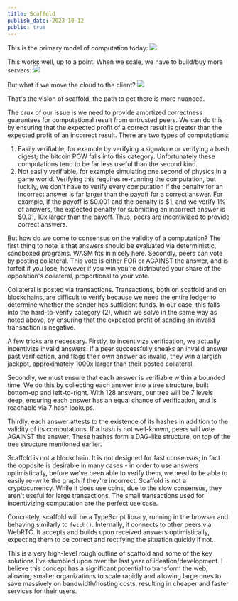 ```yaml
---
title: Scaffold
publish_date: 2023-10-12
public: true
---
```


This is the primary model of computation today:
<img src="/images/scaffold/small-architecture.svg" />

This works well, up to a point. When we scale, we have to build/buy more servers:
<img src="/images/scaffold/large-architecture.svg" />

But what if we move the cloud to the client?
<img src="/images/scaffold/scaffold-architecture.svg" />

That's the vision of scaffold; the path to get there is more nuanced.

The crux of our issue is we need to provide amortized correctness guarantees for computational result from untrusted peers. We can do this by ensuring that the expected profit of a correct result is greater than the expected profit of an incorrect result. There are two types of computations:
1. Easily verifiable, for example by verifying a signature or verifying a hash digest; the bitcoin POW falls into this category. Unfortunately these computations tend to be far less useful than the second kind.
2. Not easily verifiable, for example simulating one second of physics in a game world. Verifying this requires re-running the computation, but luckily, we don't have to verify every computation if the penalty for an incorrect answer is far larger than the payoff for a correct answer. For example, if the payoff is $0.001 and the penalty is $1, and we verify 1% of answers, the expected penalty for submitting an incorrect answer is $0.01, 10x larger than the payoff. Thus, peers are incentivized to provide correct answers.

But how do we come to consensus on the validity of a computation? The first thing to note is that answers should be evaluated via deterministic, sandboxed programs. WASM fits in nicely here. Secondly, peers can vote by posting collateral. This vote is either FOR or AGAINST the answer, and is forfeit if you lose, however if you win you're distributed your share of the opposition's collateral, proportional to your vote.

Collateral is posted via transactions. Transactions, both on scaffold and on blockchains, are difficult to verify because we need the entire ledger to determine whether the sender has sufficient funds. In our case, this falls into the hard-to-verify category (2), which we solve in the same way as noted above, by ensuring that the expected profit of sending an invalid transaction is negative.

A few tricks are necessary. Firstly, to incentivize verification, we actually incentivize invalid answers. If a peer successfully sneaks an invalid answer past verification, and flags their own answer as invalid, they win a largish jackpot, approximately 1000x larger than their posted collateral.

Secondly, we must ensure that each answer is verifiable within a bounded time. We do this by collecting each answer into a tree structure, built bottom-up and left-to-right. With 128 answers, our tree will be 7 levels deep, ensuring each answer has an equal chance of verification, and is reachable via 7 hash lookups.

Thirdly, each answer attests to the existence of its hashes in addition to the validity of its computations. If a hash is not well-known, peers will vote AGAINST the answer. These hashes form a DAG-like structure, on top of the tree structure mentioned earlier.

Scaffold is not a blockchain. It is not designed for fast consensus; in fact the opposite is desirable in many cases - in order to use answers optimistically, before we've been able to verify them, we need to be able to easily re-write the graph if they're incorrect. Scaffold is not a cryptocurrency. While it does use coins, due to the slow consensus, they aren't useful for large transactions. The small transactions used for incentivizing computation are the perfect use case.

Concretely, scaffold will be a TypeScript library, running in the browser and behaving similarly to `fetch()`. Internally, it connects to other peers via WebRTC. It accepts and builds upon received answers optimistically, expecting them to be correct and rectifying the situation quickly if not.

This is a very high-level rough outline of scaffold and some of the key solutions I've stumbled upon over the last year of ideation/development. I believe this concept has a significant potential to transform the web; allowing smaller organizations to scale rapidly and allowing large ones to save massively on bandwidth/hosting costs, resulting in cheaper and faster services for their users.